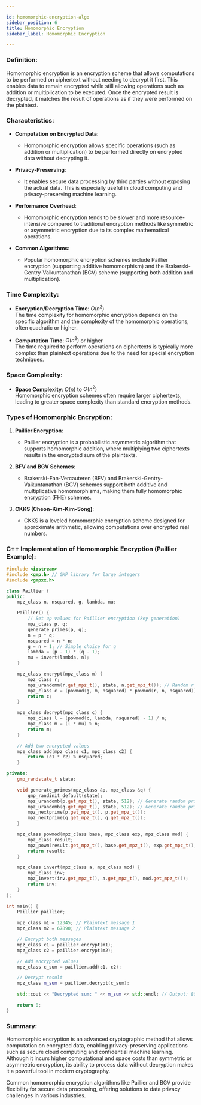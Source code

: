 ```yaml
---

id: homomorphic-encryption-algo  
sidebar_position: 6 
title: Homomorphic Encryption  
sidebar_label: Homomorphic Encryption  

---
```


### Definition:

Homomorphic encryption is an encryption scheme that allows computations to be performed on ciphertext without needing to decrypt it first. This enables data to remain encrypted while still allowing operations such as addition or multiplication to be executed. Once the encrypted result is decrypted, it matches the result of operations as if they were performed on the plaintext.

### Characteristics:

- **Computation on Encrypted Data**:
  - Homomorphic encryption allows specific operations (such as addition or multiplication) to be performed directly on encrypted data without decrypting it.

- **Privacy-Preserving**:
  - It enables secure data processing by third parties without exposing the actual data. This is especially useful in cloud computing and privacy-preserving machine learning.

- **Performance Overhead**:
  - Homomorphic encryption tends to be slower and more resource-intensive compared to traditional encryption methods like symmetric or asymmetric encryption due to its complex mathematical operations.

- **Common Algorithms**:
  - Popular homomorphic encryption schemes include Paillier encryption (supporting additive homomorphism) and the Brakerski-Gentry-Vaikuntanathan (BGV) scheme (supporting both addition and multiplication).

### Time Complexity:

- **Encryption/Decryption Time**: $O(n^2)$  
  The time complexity for homomorphic encryption depends on the specific algorithm and the complexity of the homomorphic operations, often quadratic or higher.

- **Computation Time**: $O(n^2)$ or higher  
  The time required to perform operations on ciphertexts is typically more complex than plaintext operations due to the need for special encryption techniques.

### Space Complexity:

- **Space Complexity**: $O(n)$ to $O(n^2)$  
  Homomorphic encryption schemes often require larger ciphertexts, leading to greater space complexity than standard encryption methods.

### Types of Homomorphic Encryption:

1. **Paillier Encryption**:
   - Paillier encryption is a probabilistic asymmetric algorithm that supports homomorphic addition, where multiplying two ciphertexts results in the encrypted sum of the plaintexts.

2. **BFV and BGV Schemes**:
   - Brakerski-Fan-Vercauteren (BFV) and Brakerski-Gentry-Vaikuntanathan (BGV) schemes support both additive and multiplicative homomorphisms, making them fully homomorphic encryption (FHE) schemes.

3. **CKKS (Cheon-Kim-Kim-Song)**:
   - CKKS is a leveled homomorphic encryption scheme designed for approximate arithmetic, allowing computations over encrypted real numbers.

### C++ Implementation of Homomorphic Encryption (Paillier Example):

```cpp
#include <iostream>
#include <gmp.h> // GMP library for large integers
#include <gmpxx.h>

class Paillier {
public:
    mpz_class n, nsquared, g, lambda, mu;

    Paillier() {
        // Set up values for Paillier encryption (key generation)
        mpz_class p, q;
        generate_primes(p, q);
        n = p * q;
        nsquared = n * n;
        g = n + 1; // Simple choice for g
        lambda = (p - 1) * (q - 1);
        mu = invert(lambda, n);
    }

    mpz_class encrypt(mpz_class m) {
        mpz_class r;
        mpz_urandomm(r.get_mpz_t(), state, n.get_mpz_t()); // Random r < n
        mpz_class c = (powmod(g, m, nsquared) * powmod(r, n, nsquared)) % nsquared;
        return c;
    }

    mpz_class decrypt(mpz_class c) {
        mpz_class l = (powmod(c, lambda, nsquared) - 1) / n;
        mpz_class m = (l * mu) % n;
        return m;
    }

    // Add two encrypted values
    mpz_class add(mpz_class c1, mpz_class c2) {
        return (c1 * c2) % nsquared;
    }

private:
    gmp_randstate_t state;

    void generate_primes(mpz_class &p, mpz_class &q) {
        gmp_randinit_default(state);
        mpz_urandomb(p.get_mpz_t(), state, 512); // Generate random prime p
        mpz_urandomb(q.get_mpz_t(), state, 512); // Generate random prime q
        mpz_nextprime(p.get_mpz_t(), p.get_mpz_t());
        mpz_nextprime(q.get_mpz_t(), q.get_mpz_t());
    }

    mpz_class powmod(mpz_class base, mpz_class exp, mpz_class mod) {
        mpz_class result;
        mpz_powm(result.get_mpz_t(), base.get_mpz_t(), exp.get_mpz_t(), mod.get_mpz_t());
        return result;
    }

    mpz_class invert(mpz_class a, mpz_class mod) {
        mpz_class inv;
        mpz_invert(inv.get_mpz_t(), a.get_mpz_t(), mod.get_mpz_t());
        return inv;
    }
};

int main() {
    Paillier paillier;
    
    mpz_class m1 = 12345; // Plaintext message 1
    mpz_class m2 = 67890; // Plaintext message 2

    // Encrypt both messages
    mpz_class c1 = paillier.encrypt(m1);
    mpz_class c2 = paillier.encrypt(m2);

    // Add encrypted values
    mpz_class c_sum = paillier.add(c1, c2);

    // Decrypt result
    mpz_class m_sum = paillier.decrypt(c_sum);

    std::cout << "Decrypted sum: " << m_sum << std::endl; // Output: 80235

    return 0;
}
```

### Summary:

Homomorphic encryption is an advanced cryptographic method that allows computation on encrypted data, enabling privacy-preserving applications such as secure cloud computing and confidential machine learning. Although it incurs higher computational and space costs than symmetric or asymmetric encryption, its ability to process data without decryption makes it a powerful tool in modern cryptography.

Common homomorphic encryption algorithms like Paillier and BGV provide flexibility for secure data processing, offering solutions to data privacy challenges in various industries.